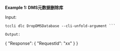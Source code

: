 **Example 1: DMS元数据删除库**



Input: 

```
tccli dlc DropDMSDatabase --cli-unfold-argument ```

Output: 
```
{
    "Response": {
        "RequestId": "xx"
    }
}
```

